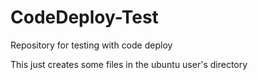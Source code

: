 # CodeDeploy-Test
Repository for testing with code deploy


This just creates some files in the ubuntu user's directory